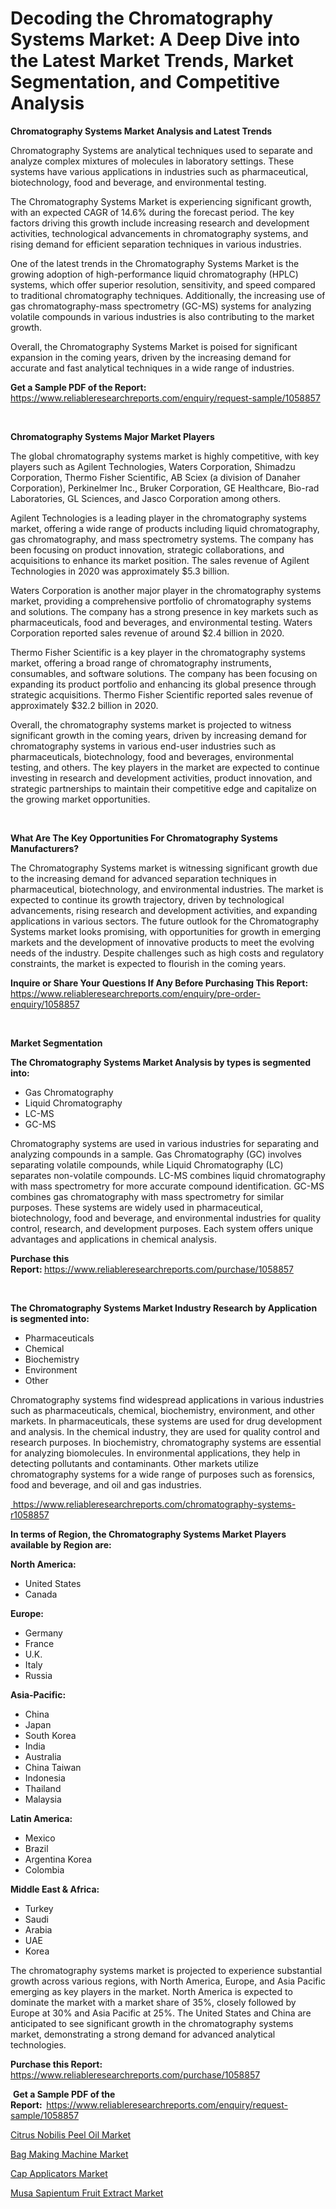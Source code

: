 <p><h1>Decoding the Chromatography Systems Market: A Deep Dive into the Latest Market Trends, Market Segmentation, and Competitive Analysis</h1></p><p><strong>Chromatography Systems Market Analysis and Latest Trends</strong></p>
<p><p>Chromatography Systems are analytical techniques used to separate and analyze complex mixtures of molecules in laboratory settings. These systems have various applications in industries such as pharmaceutical, biotechnology, food and beverage, and environmental testing.</p><p>The Chromatography Systems Market is experiencing significant growth, with an expected CAGR of 14.6% during the forecast period. The key factors driving this growth include increasing research and development activities, technological advancements in chromatography systems, and rising demand for efficient separation techniques in various industries.</p><p>One of the latest trends in the Chromatography Systems Market is the growing adoption of high-performance liquid chromatography (HPLC) systems, which offer superior resolution, sensitivity, and speed compared to traditional chromatography techniques. Additionally, the increasing use of gas chromatography-mass spectrometry (GC-MS) systems for analyzing volatile compounds in various industries is also contributing to the market growth.</p><p>Overall, the Chromatography Systems Market is poised for significant expansion in the coming years, driven by the increasing demand for accurate and fast analytical techniques in a wide range of industries.</p></p>
<p><strong>Get a Sample PDF of the Report:&nbsp;</strong> <a href="https://www.reliableresearchreports.com/enquiry/request-sample/1058857">https://www.reliableresearchreports.com/enquiry/request-sample/1058857</a></p>
<p>&nbsp;</p>
<p><strong>Chromatography Systems Major Market Players</strong></p>
<p><p>The global chromatography systems market is highly competitive, with key players such as Agilent Technologies, Waters Corporation, Shimadzu Corporation, Thermo Fisher Scientific, AB Sciex (a division of Danaher Corporation), Perkinelmer Inc., Bruker Corporation, GE Healthcare, Bio-rad Laboratories, GL Sciences, and Jasco Corporation among others. </p><p>Agilent Technologies is a leading player in the chromatography systems market, offering a wide range of products including liquid chromatography, gas chromatography, and mass spectrometry systems. The company has been focusing on product innovation, strategic collaborations, and acquisitions to enhance its market position. The sales revenue of Agilent Technologies in 2020 was approximately $5.3 billion.</p><p>Waters Corporation is another major player in the chromatography systems market, providing a comprehensive portfolio of chromatography systems and solutions. The company has a strong presence in key markets such as pharmaceuticals, food and beverages, and environmental testing. Waters Corporation reported sales revenue of around $2.4 billion in 2020.</p><p>Thermo Fisher Scientific is a key player in the chromatography systems market, offering a broad range of chromatography instruments, consumables, and software solutions. The company has been focusing on expanding its product portfolio and enhancing its global presence through strategic acquisitions. Thermo Fisher Scientific reported sales revenue of approximately $32.2 billion in 2020.</p><p>Overall, the chromatography systems market is projected to witness significant growth in the coming years, driven by increasing demand for chromatography systems in various end-user industries such as pharmaceuticals, biotechnology, food and beverages, environmental testing, and others. The key players in the market are expected to continue investing in research and development activities, product innovation, and strategic partnerships to maintain their competitive edge and capitalize on the growing market opportunities.</p></p>
<p>&nbsp;</p>
<p><strong>What Are The Key Opportunities For Chromatography Systems Manufacturers?</strong></p>
<p><p>The Chromatography Systems market is witnessing significant growth due to the increasing demand for advanced separation techniques in pharmaceutical, biotechnology, and environmental industries. The market is expected to continue its growth trajectory, driven by technological advancements, rising research and development activities, and expanding applications in various sectors. The future outlook for the Chromatography Systems market looks promising, with opportunities for growth in emerging markets and the development of innovative products to meet the evolving needs of the industry. Despite challenges such as high costs and regulatory constraints, the market is expected to flourish in the coming years.</p></p>
<p><strong>Inquire or Share Your Questions If Any Before Purchasing This Report:</strong> <a href="https://www.reliableresearchreports.com/enquiry/pre-order-enquiry/1058857">https://www.reliableresearchreports.com/enquiry/pre-order-enquiry/1058857</a></p>
<p>&nbsp;</p>
<p><strong>Market Segmentation</strong></p>
<p><strong>The Chromatography Systems Market Analysis by types is segmented into:</strong></p>
<p><ul><li>Gas Chromatography</li><li>Liquid Chromatography</li><li>LC-MS</li><li>GC-MS</li></ul></p>
<p><p>Chromatography systems are used in various industries for separating and analyzing compounds in a sample. Gas Chromatography (GC) involves separating volatile compounds, while Liquid Chromatography (LC) separates non-volatile compounds. LC-MS combines liquid chromatography with mass spectrometry for more accurate compound identification. GC-MS combines gas chromatography with mass spectrometry for similar purposes. These systems are widely used in pharmaceutical, biotechnology, food and beverage, and environmental industries for quality control, research, and development purposes. Each system offers unique advantages and applications in chemical analysis.</p></p>
<p><strong>Purchase this Report:&nbsp;</strong><a href="https://www.reliableresearchreports.com/purchase/1058857">https://www.reliableresearchreports.com/purchase/1058857</a></p>
<p>&nbsp;</p>
<p><strong>The Chromatography Systems Market Industry Research by Application is segmented into:</strong></p>
<p><ul><li>Pharmaceuticals</li><li>Chemical</li><li>Biochemistry</li><li>Environment</li><li>Other</li></ul></p>
<p><p>Chromatography systems find widespread applications in various industries such as pharmaceuticals, chemical, biochemistry, environment, and other markets. In pharmaceuticals, these systems are used for drug development and analysis. In the chemical industry, they are used for quality control and research purposes. In biochemistry, chromatography systems are essential for analyzing biomolecules. In environmental applications, they help in detecting pollutants and contaminants. Other markets utilize chromatography systems for a wide range of purposes such as forensics, food and beverage, and oil and gas industries.</p></p>
<p><a href="https://www.reliableresearchreports.com/chromatography-systems-r1058857">&nbsp;https://www.reliableresearchreports.com/chromatography-systems-r1058857</a></p>
<p><strong>In terms of Region, the Chromatography Systems Market Players available by Region are:</strong></p>
<p>
    <p> <strong> North America: </strong>
        <ul>
            <li>United States</li>
            <li>Canada</li>
        </ul>
        </p> 
    <p> <strong> Europe: </strong>
        <ul>
            <li>Germany</li>
            <li>France</li>
            <li>U.K.</li>
            <li>Italy</li>
            <li>Russia</li>
        </ul>
        </p> 
    <p> <strong> Asia-Pacific: </strong>
        <ul>
            <li>China</li>
            <li>Japan</li>
            <li>South Korea</li>
            <li>India</li>
            <li>Australia</li>
            <li>China Taiwan</li>
            <li>Indonesia</li>
            <li>Thailand</li>
            <li>Malaysia</li>
        </ul>
        </p> 
    <p> <strong> Latin America: </strong>
        <ul>
            <li>Mexico</li>
            <li>Brazil</li>
            <li>Argentina Korea</li>
            <li>Colombia</li>
        </ul>
        </p> 
    <p> <strong> Middle East & Africa: </strong>
        <ul>
            <li>Turkey</li>
            <li>Saudi</li>
            <li>Arabia</li>
            <li>UAE</li>
            <li>Korea</li>
        </ul>
    </p>
    </p>
<p><p>The chromatography systems market is projected to experience substantial growth across various regions, with North America, Europe, and Asia Pacific emerging as key players in the market. North America is expected to dominate the market with a market share of 35%, closely followed by Europe at 30% and Asia Pacific at 25%. The United States and China are anticipated to see significant growth in the chromatography systems market, demonstrating a strong demand for advanced analytical technologies.</p></p>
<p><strong>Purchase this Report: </strong><a href="https://www.reliableresearchreports.com/purchase/1058857">https://www.reliableresearchreports.com/purchase/1058857</a></p>
<p>&nbsp;<strong>Get a Sample PDF of the Report:&nbsp;&nbsp;</strong><a href="https://www.reliableresearchreports.com/enquiry/request-sample/1058857">https://www.reliableresearchreports.com/enquiry/request-sample/1058857</a></p>
<p><strong></strong></p>
<p><p><a href="https://issuu.com/reportprime-2/docs/citrus-nobilis-peel-oil-market-size-2030.pptx">Citrus Nobilis Peel Oil Market</a></p><p><a href="https://github.com/juniordelafrance/Market-Research-Report-List-2/blob/main/bag-making-machine-market.md">Bag Making Machine Market</a></p><p><a href="https://github.com/jaidynmorantestelletmjzya/Market-Research-Report-List-2/blob/main/cap-applicators-market.md">Cap Applicators Market</a></p><p><a href="https://issuu.com/reportprime-2/docs/musa-sapientum-fruit-extract-market-size-2030.pptx">Musa Sapientum Fruit Extract Market</a></p></p>